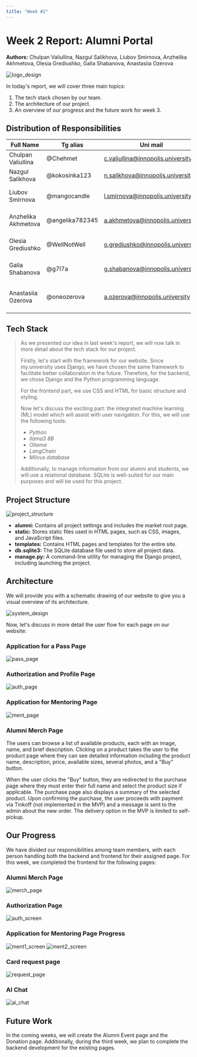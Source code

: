 ```yaml
---
title: "Week #2"
---
```


# Week 2 Report: Alumni Portal

**Authors:** Chulpan Valiullina, Nazgul Salikhova, Liubov Smirnova, Anzhelika Akhmetova, Olesia Grediushko, Galia Shabanova, Anastasiia Ozerova

![logo_design](/2024/Alumni/logo_design.png)

In today's report, we will cover three main topics:
1. The tech stack chosen by our team.
2. The architecture of our project.
3. An overview of our progress and the future work for week 3.

## Distribution of Responsibilities

| Full Name             | Tg alias       | Uni mail                        | Role                |
|-----------------------|----------------|---------------------------------|---------------------|
| Chulpan Valiullina    | @Chehmet       | c.valiullina@innopolis.university | ML engineer         |
| Nazgul Salikhova      | @kokosinka123  | n.salikhova@innopolis.university | ML engineer         |
| Liubov Smirnova       | @mangocandle   | l.smirnova@innopolis.university  | Frontend & Backend  |
| Anzhelika Akhmetova   | @angelika782345| a.akhmetova@innopolis.university | Frontend & Backend  |
| Olesia Grediushko     | @WellNotWell   | o.grediushko@innopolis.university | Frontend & Backend  |
| Galia Shabanova       | @g7l7a         | g.shabanova@innopolis.university | Frontend & Backend  |
| Anastasiia Ozerova    | @oneozerova    | a.ozerova@innopolis.university   | Product Manager & Report Writer |

## Tech Stack

> As we presented our idea in last week's report, we will now talk in more detail about the tech stack for our project.
>
> Firstly, let's start with the framework for our website. Since my.university uses Django, we have chosen the same framework to facilitate better collaboration in the future. Therefore, for the backend, we chose Django and the Python programming language.
>
> For the frontend part, we use CSS and HTML for basic structure and styling.
>
> Now let's discuss the exciting part: the integrated machine learning (ML) model which will assist with user navigation. For this, we will use the following tools:
> - *Python*
> - *llama3 8B*
> - *Ollama*
> - *LangChain*
> - *Milvus database*
>
> Additionally, to manage information from our alumni and students, we will use a relational database. SQLite is well-suited for our main purposes and will be used for this project.

## Project Structure

![project_structure](/2024/Alumni/project_structure.png)

- **alumni:** Contains all project settings and includes the market root page.
- **static:** Stores static files used in HTML pages, such as CSS, images, and JavaScript files.
- **templates:** Contains HTML pages and templates for the entire site.
- **db.sqlite3:** The SQLite database file used to store all project data.
- **manage.py:** A command-line utility for managing the Django project, including launching the project.

## Architecture

We will provide you with a schematic drawing of our website to give you a visual overview of its architecture.

![system_design](/2024/Alumni/system_design.jpg)

Now, let's discuss in more detail the user flow for each page on our website:

### Application for a Pass Page
![pass_page](/2024/Alumni/pass_page.png)

### Authorization and Profile Page
![auth_page](/2024/Alumni/auth_page.png)

### Application for Mentoring Page
![ment_page](/2024/Alumni/ment_page.png)

### Alumni Merch Page

The users can browse a list of available products, each with an image, name, and brief description. Clicking on a product takes the user to the product page where they can see detailed information including the product name, description, price, available sizes, several photos, and a "Buy" button.

When the user clicks the "Buy" button, they are redirected to the purchase page where they must enter their full name and select the product size if applicable. The purchase page also displays a summary of the selected product. Upon confirming the purchase, the user proceeds with payment via Tinkoff (not implemented in the MVP) and a message is sent to the admin about the new order. The delivery option in the MVP is limited to self-pickup.

## Our Progress

We have divided our responsibilities among team members, with each person handling both the backend and frontend for their assigned page. For this week, we completed the frontend for the following pages:

### Alumni Merch Page
![merch_page](/2024/Alumni/merch_page1.png)

### Authorization Page
![auth_screen](/2024/Alumni/auth_screen.png)

### Application for Mentoring Page Progress
![ment1_screen](/2024/Alumni/ment1_screen.png)
![ment2_screen](/2024/Alumni/ment2_screen.png)

### Card request page
![request_page](/2024/Alumni/request_page.jpg)

### AI Chat
![ai_chat](/2024/Alumni/ai_chat.jpg)

## Future Work

In the coming weeks, we will create the Alumni Event page and the Donation page. Additionally, during the third week, we plan to complete the backend development for the existing pages.
